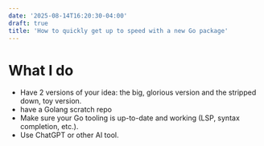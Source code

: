 ```yaml
---
date: '2025-08-14T16:20:30-04:00'
draft: true
title: 'How to quickly get up to speed with a new Go package'
---
```


# What I do

- Have 2 versions of your idea: the big, glorious version and the stripped down, toy version.
- have a Golang scratch repo
- Make sure your Go tooling is up-to-date and working (LSP, syntax completion, etc.).
- Use ChatGPT or other AI tool.

# 

